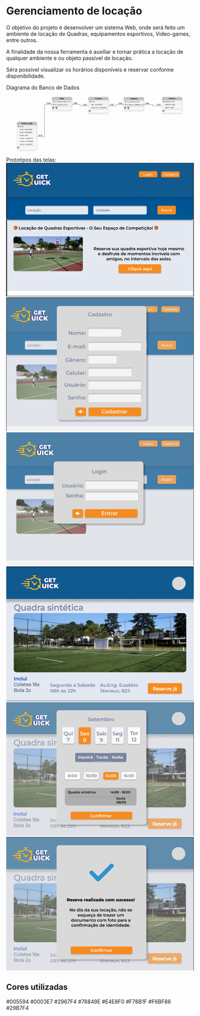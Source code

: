 # Gerenciamento de locação

O objetivo do projeto é desenvolver um sistema Web, onde será feito um ambiente de locação de Quadras, equipamentos esportivos, Video-games, entre outros.

A finalidade da nossa ferramenta é auxiliar e tornar prática a locação de qualquer ambiente e ou objeto passível de locação.

Séra possível visualizar os horários disponíveis e reservar conforme disponibilidade.

Diagrama do Banco de Dados
![Diagrama banco de dados](/diagramaBD/Modelo_Logico_BD.PNG)
Prototipos das telas:
![Print da tela Home](/telasAPP/TelaHome.png)
![Print da tela de Cadastro de usuario](/telasAPP/TelaCadastro.png)
![Print da tela de Login de usuario](/telasAPP/TelaLogin.png)
![Print da tela do item escolhido](/telasAPP/TelaQuadra.png)
![Print da tela de reserva do item escolhido](/telasAPP/TelaReserva.png)
![Print da tela de confirmacao de reserva](/telasAPP/TelaConfirma.png)

## Cores utilizadas

#005594
#0003E7
#2967F4
#78849E
#E4E8F0
#F78B1F
#F6BF86
#29B7F4
